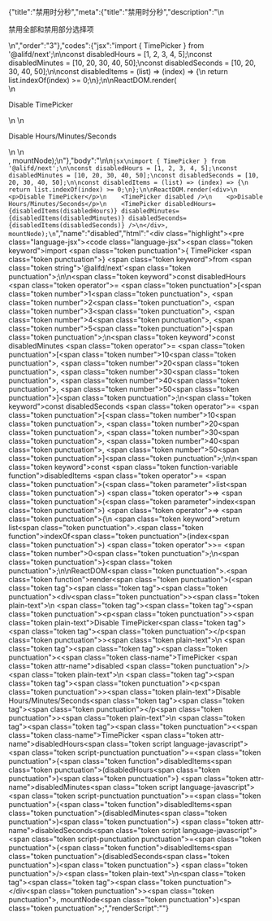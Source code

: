 {"title":"禁用时分秒","meta":{"title":"禁用时分秒","description":"\n<p>禁用全部和禁用部分选择项</p>\n","order":"3"},"codes":{"jsx":"import { TimePicker } from '@alifd/next';\n\nconst disabledHours = [1, 2, 3, 4, 5];\nconst disabledMinutes = [10, 20, 30, 40, 50];\nconst disabledSeconds = [10, 20, 30, 40, 50];\n\nconst disabledItems = (list) => (index) => {\n    return list.indexOf(index) >= 0;\n};\n\nReactDOM.render(<div>\n    <p>Disable TimePicker</p>\n    <TimePicker disabled />\n    <p>Disable Hours/Minutes/Seconds</p>\n    <TimePicker disabledHours={disabledItems(disabledHours)} disabledMinutes={disabledItems(disabledMinutes)} disabledSeconds={disabledItems(disabledSeconds)} />\n</div>, mountNode);\n"},"body":"\n\n````jsx\nimport { TimePicker } from '@alifd/next';\n\nconst disabledHours = [1, 2, 3, 4, 5];\nconst disabledMinutes = [10, 20, 30, 40, 50];\nconst disabledSeconds = [10, 20, 30, 40, 50];\n\nconst disabledItems = (list) => (index) => {\n    return list.indexOf(index) >= 0;\n};\n\nReactDOM.render(<div>\n    <p>Disable TimePicker</p>\n    <TimePicker disabled />\n    <p>Disable Hours/Minutes/Seconds</p>\n    <TimePicker disabledHours={disabledItems(disabledHours)} disabledMinutes={disabledItems(disabledMinutes)} disabledSeconds={disabledItems(disabledSeconds)} />\n</div>, mountNode);\n````","name":"disabled","html":"<script>(function(){'use strict';\n\nvar _next = require('@alifd/next');\n\nvar disabledHours = [1, 2, 3, 4, 5];\nvar disabledMinutes = [10, 20, 30, 40, 50];\nvar disabledSeconds = [10, 20, 30, 40, 50];\n\nvar disabledItems = function disabledItems(list) {\n    return function (index) {\n        return list.indexOf(index) >= 0;\n    };\n};\n\nReactDOM.render(React.createElement(\n    'div',\n    null,\n    React.createElement(\n        'p',\n        null,\n        'Disable TimePicker'\n    ),\n    React.createElement(_next.TimePicker, { disabled: true }),\n    React.createElement(\n        'p',\n        null,\n        'Disable Hours/Minutes/Seconds'\n    ),\n    React.createElement(_next.TimePicker, { disabledHours: disabledItems(disabledHours), disabledMinutes: disabledItems(disabledMinutes), disabledSeconds: disabledItems(disabledSeconds) })\n), mountNode);})()</script><div class=\"highlight\"><pre class=\"language-jsx\"><code class=\"language-jsx\"><span class=\"token keyword\">import</span> <span class=\"token punctuation\">{</span> TimePicker <span class=\"token punctuation\">}</span> <span class=\"token keyword\">from</span> <span class=\"token string\">'@alifd/next'</span><span class=\"token punctuation\">;</span>\n\n<span class=\"token keyword\">const</span> disabledHours <span class=\"token operator\">=</span> <span class=\"token punctuation\">[</span><span class=\"token number\">1</span><span class=\"token punctuation\">,</span> <span class=\"token number\">2</span><span class=\"token punctuation\">,</span> <span class=\"token number\">3</span><span class=\"token punctuation\">,</span> <span class=\"token number\">4</span><span class=\"token punctuation\">,</span> <span class=\"token number\">5</span><span class=\"token punctuation\">]</span><span class=\"token punctuation\">;</span>\n<span class=\"token keyword\">const</span> disabledMinutes <span class=\"token operator\">=</span> <span class=\"token punctuation\">[</span><span class=\"token number\">10</span><span class=\"token punctuation\">,</span> <span class=\"token number\">20</span><span class=\"token punctuation\">,</span> <span class=\"token number\">30</span><span class=\"token punctuation\">,</span> <span class=\"token number\">40</span><span class=\"token punctuation\">,</span> <span class=\"token number\">50</span><span class=\"token punctuation\">]</span><span class=\"token punctuation\">;</span>\n<span class=\"token keyword\">const</span> disabledSeconds <span class=\"token operator\">=</span> <span class=\"token punctuation\">[</span><span class=\"token number\">10</span><span class=\"token punctuation\">,</span> <span class=\"token number\">20</span><span class=\"token punctuation\">,</span> <span class=\"token number\">30</span><span class=\"token punctuation\">,</span> <span class=\"token number\">40</span><span class=\"token punctuation\">,</span> <span class=\"token number\">50</span><span class=\"token punctuation\">]</span><span class=\"token punctuation\">;</span>\n\n<span class=\"token keyword\">const</span> <span class=\"token function-variable function\">disabledItems</span> <span class=\"token operator\">=</span> <span class=\"token punctuation\">(</span><span class=\"token parameter\">list</span><span class=\"token punctuation\">)</span> <span class=\"token operator\">=></span> <span class=\"token punctuation\">(</span><span class=\"token parameter\">index</span><span class=\"token punctuation\">)</span> <span class=\"token operator\">=></span> <span class=\"token punctuation\">{</span>\n    <span class=\"token keyword\">return</span> list<span class=\"token punctuation\">.</span><span class=\"token function\">indexOf</span><span class=\"token punctuation\">(</span>index<span class=\"token punctuation\">)</span> <span class=\"token operator\">>=</span> <span class=\"token number\">0</span><span class=\"token punctuation\">;</span>\n<span class=\"token punctuation\">}</span><span class=\"token punctuation\">;</span>\n\nReactDOM<span class=\"token punctuation\">.</span><span class=\"token function\">render</span><span class=\"token punctuation\">(</span><span class=\"token tag\"><span class=\"token tag\"><span class=\"token punctuation\">&lt;</span>div</span><span class=\"token punctuation\">></span></span><span class=\"token plain-text\">\n    </span><span class=\"token tag\"><span class=\"token tag\"><span class=\"token punctuation\">&lt;</span>p</span><span class=\"token punctuation\">></span></span><span class=\"token plain-text\">Disable TimePicker</span><span class=\"token tag\"><span class=\"token tag\"><span class=\"token punctuation\">&lt;/</span>p</span><span class=\"token punctuation\">></span></span><span class=\"token plain-text\">\n    </span><span class=\"token tag\"><span class=\"token tag\"><span class=\"token punctuation\">&lt;</span><span class=\"token class-name\">TimePicker</span></span> <span class=\"token attr-name\">disabled</span> <span class=\"token punctuation\">/></span></span><span class=\"token plain-text\">\n    </span><span class=\"token tag\"><span class=\"token tag\"><span class=\"token punctuation\">&lt;</span>p</span><span class=\"token punctuation\">></span></span><span class=\"token plain-text\">Disable Hours/Minutes/Seconds</span><span class=\"token tag\"><span class=\"token tag\"><span class=\"token punctuation\">&lt;/</span>p</span><span class=\"token punctuation\">></span></span><span class=\"token plain-text\">\n    </span><span class=\"token tag\"><span class=\"token tag\"><span class=\"token punctuation\">&lt;</span><span class=\"token class-name\">TimePicker</span></span> <span class=\"token attr-name\">disabledHours</span><span class=\"token script language-javascript\"><span class=\"token script-punctuation punctuation\">=</span><span class=\"token punctuation\">{</span><span class=\"token function\">disabledItems</span><span class=\"token punctuation\">(</span>disabledHours<span class=\"token punctuation\">)</span><span class=\"token punctuation\">}</span></span> <span class=\"token attr-name\">disabledMinutes</span><span class=\"token script language-javascript\"><span class=\"token script-punctuation punctuation\">=</span><span class=\"token punctuation\">{</span><span class=\"token function\">disabledItems</span><span class=\"token punctuation\">(</span>disabledMinutes<span class=\"token punctuation\">)</span><span class=\"token punctuation\">}</span></span> <span class=\"token attr-name\">disabledSeconds</span><span class=\"token script language-javascript\"><span class=\"token script-punctuation punctuation\">=</span><span class=\"token punctuation\">{</span><span class=\"token function\">disabledItems</span><span class=\"token punctuation\">(</span>disabledSeconds<span class=\"token punctuation\">)</span><span class=\"token punctuation\">}</span></span> <span class=\"token punctuation\">/></span></span><span class=\"token plain-text\">\n</span><span class=\"token tag\"><span class=\"token tag\"><span class=\"token punctuation\">&lt;/</span>div</span><span class=\"token punctuation\">></span></span><span class=\"token punctuation\">,</span> mountNode<span class=\"token punctuation\">)</span><span class=\"token punctuation\">;</span></code></pre></div>","renderScript":"<script>(function(){'use strict';\n\nvar _createClass = function () { function defineProperties(target, props) { for (var i = 0; i < props.length; i++) { var descriptor = props[i]; descriptor.enumerable = descriptor.enumerable || false; descriptor.configurable = true; if (\"value\" in descriptor) descriptor.writable = true; Object.defineProperty(target, descriptor.key, descriptor); } } return function (Constructor, protoProps, staticProps) { if (protoProps) defineProperties(Constructor.prototype, protoProps); if (staticProps) defineProperties(Constructor, staticProps); return Constructor; }; }();\n\nvar _reactLive = require('react-live');\n\nvar _next = require('@alifd/next');\n\nfunction _classCallCheck(instance, Constructor) { if (!(instance instanceof Constructor)) { throw new TypeError(\"Cannot call a class as a function\"); } }\n\nfunction _possibleConstructorReturn(self, call) { if (!self) { throw new ReferenceError(\"this hasn't been initialised - super() hasn't been called\"); } return call && (typeof call === \"object\" || typeof call === \"function\") ? call : self; }\n\nfunction _inherits(subClass, superClass) { if (typeof superClass !== \"function\" && superClass !== null) { throw new TypeError(\"Super expression must either be null or a function, not \" + typeof superClass); } subClass.prototype = Object.create(superClass && superClass.prototype, { constructor: { value: subClass, enumerable: false, writable: true, configurable: true } }); if (superClass) Object.setPrototypeOf ? Object.setPrototypeOf(subClass, superClass) : subClass.__proto__ = superClass; }\n\nwindow.demoNames.push('disabled');\n\n\nwindow.disabledRenderScript = function disabledRenderScript(liveDemo) {\n    var mountNode = document.getElementById('disabled-mount');\n    if (liveDemo === \"false\") {\n        document.getElementById('disabled-body').innerHTML = '<pre class=\"language-jsx\"><code class=\"language-jsx\"><span class=\"token keyword\">import</span> <span class=\"token punctuation\">{</span> TimePicker <span class=\"token punctuation\">}</span> <span class=\"token keyword\">from</span> <span class=\"token string\">\\'@alifd/next\\'</span><span class=\"token punctuation\">;</span>\\n\\n<span class=\"token keyword\">const</span> disabledHours <span class=\"token operator\">=</span> <span class=\"token punctuation\">[</span><span class=\"token number\">1</span><span class=\"token punctuation\">,</span> <span class=\"token number\">2</span><span class=\"token punctuation\">,</span> <span class=\"token number\">3</span><span class=\"token punctuation\">,</span> <span class=\"token number\">4</span><span class=\"token punctuation\">,</span> <span class=\"token number\">5</span><span class=\"token punctuation\">]</span><span class=\"token punctuation\">;</span>\\n<span class=\"token keyword\">const</span> disabledMinutes <span class=\"token operator\">=</span> <span class=\"token punctuation\">[</span><span class=\"token number\">10</span><span class=\"token punctuation\">,</span> <span class=\"token number\">20</span><span class=\"token punctuation\">,</span> <span class=\"token number\">30</span><span class=\"token punctuation\">,</span> <span class=\"token number\">40</span><span class=\"token punctuation\">,</span> <span class=\"token number\">50</span><span class=\"token punctuation\">]</span><span class=\"token punctuation\">;</span>\\n<span class=\"token keyword\">const</span> disabledSeconds <span class=\"token operator\">=</span> <span class=\"token punctuation\">[</span><span class=\"token number\">10</span><span class=\"token punctuation\">,</span> <span class=\"token number\">20</span><span class=\"token punctuation\">,</span> <span class=\"token number\">30</span><span class=\"token punctuation\">,</span> <span class=\"token number\">40</span><span class=\"token punctuation\">,</span> <span class=\"token number\">50</span><span class=\"token punctuation\">]</span><span class=\"token punctuation\">;</span>\\n\\n<span class=\"token keyword\">const</span> <span class=\"token function-variable function\">disabledItems</span> <span class=\"token operator\">=</span> <span class=\"token punctuation\">(</span><span class=\"token parameter\">list</span><span class=\"token punctuation\">)</span> <span class=\"token operator\">=></span> <span class=\"token punctuation\">(</span><span class=\"token parameter\">index</span><span class=\"token punctuation\">)</span> <span class=\"token operator\">=></span> <span class=\"token punctuation\">{</span>\\n    <span class=\"token keyword\">return</span> list<span class=\"token punctuation\">.</span><span class=\"token function\">indexOf</span><span class=\"token punctuation\">(</span>index<span class=\"token punctuation\">)</span> <span class=\"token operator\">>=</span> <span class=\"token number\">0</span><span class=\"token punctuation\">;</span>\\n<span class=\"token punctuation\">}</span><span class=\"token punctuation\">;</span>\\n\\nReactDOM<span class=\"token punctuation\">.</span><span class=\"token function\">render</span><span class=\"token punctuation\">(</span><span class=\"token tag\"><span class=\"token tag\"><span class=\"token punctuation\">&lt;</span>div</span><span class=\"token punctuation\">></span></span><span class=\"token plain-text\">\\n    </span><span class=\"token tag\"><span class=\"token tag\"><span class=\"token punctuation\">&lt;</span>p</span><span class=\"token punctuation\">></span></span><span class=\"token plain-text\">Disable TimePicker</span><span class=\"token tag\"><span class=\"token tag\"><span class=\"token punctuation\">&lt;/</span>p</span><span class=\"token punctuation\">></span></span><span class=\"token plain-text\">\\n    </span><span class=\"token tag\"><span class=\"token tag\"><span class=\"token punctuation\">&lt;</span><span class=\"token class-name\">TimePicker</span></span> <span class=\"token attr-name\">disabled</span> <span class=\"token punctuation\">/></span></span><span class=\"token plain-text\">\\n    </span><span class=\"token tag\"><span class=\"token tag\"><span class=\"token punctuation\">&lt;</span>p</span><span class=\"token punctuation\">></span></span><span class=\"token plain-text\">Disable Hours/Minutes/Seconds</span><span class=\"token tag\"><span class=\"token tag\"><span class=\"token punctuation\">&lt;/</span>p</span><span class=\"token punctuation\">></span></span><span class=\"token plain-text\">\\n    </span><span class=\"token tag\"><span class=\"token tag\"><span class=\"token punctuation\">&lt;</span><span class=\"token class-name\">TimePicker</span></span> <span class=\"token attr-name\">disabledHours</span><span class=\"token script language-javascript\"><span class=\"token script-punctuation punctuation\">=</span><span class=\"token punctuation\">{</span><span class=\"token function\">disabledItems</span><span class=\"token punctuation\">(</span>disabledHours<span class=\"token punctuation\">)</span><span class=\"token punctuation\">}</span></span> <span class=\"token attr-name\">disabledMinutes</span><span class=\"token script language-javascript\"><span class=\"token script-punctuation punctuation\">=</span><span class=\"token punctuation\">{</span><span class=\"token function\">disabledItems</span><span class=\"token punctuation\">(</span>disabledMinutes<span class=\"token punctuation\">)</span><span class=\"token punctuation\">}</span></span> <span class=\"token attr-name\">disabledSeconds</span><span class=\"token script language-javascript\"><span class=\"token script-punctuation punctuation\">=</span><span class=\"token punctuation\">{</span><span class=\"token function\">disabledItems</span><span class=\"token punctuation\">(</span>disabledSeconds<span class=\"token punctuation\">)</span><span class=\"token punctuation\">}</span></span> <span class=\"token punctuation\">/></span></span><span class=\"token plain-text\">\\n</span><span class=\"token tag\"><span class=\"token tag\"><span class=\"token punctuation\">&lt;/</span>div</span><span class=\"token punctuation\">></span></span><span class=\"token punctuation\">,</span> mountNode<span class=\"token punctuation\">)</span><span class=\"token punctuation\">;</span>\\n</code></pre>\\n'.replace(/{backquote}/g, '`').replace(/{dollar}/g, '$');\n\n        var disabledHours = [1, 2, 3, 4, 5];\n        var disabledMinutes = [10, 20, 30, 40, 50];\n        var disabledSeconds = [10, 20, 30, 40, 50];\n\n        var disabledItems = function disabledItems(list) {\n            return function (index) {\n                return list.indexOf(index) >= 0;\n            };\n        };\n\n        ReactDOM.render(React.createElement(\n            'div',\n            null,\n            React.createElement(\n                'p',\n                null,\n                'Disable TimePicker'\n            ),\n            React.createElement(_next.TimePicker, { disabled: true }),\n            React.createElement(\n                'p',\n                null,\n                'Disable Hours/Minutes/Seconds'\n            ),\n            React.createElement(_next.TimePicker, { disabledHours: disabledItems(disabledHours), disabledMinutes: disabledItems(disabledMinutes), disabledSeconds: disabledItems(disabledSeconds) })\n        ), mountNode);\n\n        return;\n    }\n\n    var disabledLiveScript = 'const disabledHours = [1, 2, 3, 4, 5];\\nconst disabledMinutes = [10, 20, 30, 40, 50];\\nconst disabledSeconds = [10, 20, 30, 40, 50];\\n\\nconst disabledItems = list => index => {\\n  return list.indexOf(index) >= 0;\\n};\\n\\nReactDOM.render(\\n  <div>\\n    <p>Disable TimePicker</p>\\n    <TimePicker disabled />\\n    <p>Disable Hours/Minutes/Seconds</p>\\n    <TimePicker\\n      disabledHours={disabledItems(disabledHours)}\\n      disabledMinutes={disabledItems(disabledMinutes)}\\n      disabledSeconds={disabledItems(disabledSeconds)}\\n    />\\n  </div>,\\n  mountNode\\n);';\n    var emptyTheme = {\n        plain: {},\n        styles: [{\n            types: [],\n            styles: {}\n        }]\n    };\n\n    function renderAfter() {\n        ReactDOM.render(React.createElement(\n            _next.Balloon.Tooltip,\n            {\n                align: 't',\n                style: { maxWidth: 320 },\n                trigger: React.createElement('div', {\n                    dangerouslySetInnerHTML: {\n                        __html: '<pre class=\"language-jsx\"><code class=\"language-jsx\"><span class=\"token keyword\">import</span> <span class=\"token punctuation\">{</span> TimePicker <span class=\"token punctuation\">}</span> <span class=\"token keyword\">from</span> <span class=\"token string\">\\'@alifd/next\\'</span><span class=\"token punctuation\">;</span>\\n</code></pre>\\n'\n                    }\n                })\n            },\n            '\\u7F16\\u8F91\\u6A21\\u5F0F\\u6682\\u4E0D\\u652F\\u6301\\u4FEE\\u6539\\u4F9D\\u8D56\\u5F15\\u5165'\n        ), document.getElementById('disabled-live-import'));\n    }\n\n    var LiveRenderer = function (_React$Component) {\n        _inherits(LiveRenderer, _React$Component);\n\n        function LiveRenderer(props) {\n            _classCallCheck(this, LiveRenderer);\n\n            var _this = _possibleConstructorReturn(this, (LiveRenderer.__proto__ || Object.getPrototypeOf(LiveRenderer)).call(this, props));\n\n            _this.onBlur = function () {\n                var time = new Date().getTime();\n                window.top.postMessage({\n                    type: 'ReactLiveEdit',\n                    from: 'demo',\n                    body: { name: 'disabled', component: 'TimePicker', time: time }\n                }, '*');\n            };\n\n            return _this;\n        }\n\n        _createClass(LiveRenderer, [{\n            key: 'componentDidMount',\n            value: function componentDidMount() {\n                renderAfter();\n            }\n        }, {\n            key: 'render',\n            value: function render() {\n                return React.createElement(\n                    _reactLive.LiveProvider,\n                    {\n                        code: disabledLiveScript,\n                        scope: { TimePicker: _next.TimePicker, mountNode: mountNode },\n                        noInline: true },\n                    React.createElement(\n                        'div',\n                        { id: 'disabled-live-editor' },\n                        React.createElement(_reactLive.LiveError, { id: 'disabled-live-error', className: 'react-live-error' }),\n                        React.createElement('div', { id: 'disabled-live-import' }),\n                        React.createElement(\n                            'div',\n                            { id: 'disabled-live-body', className: 'react-live-body' },\n                            React.createElement(_reactLive.LiveEditor, { theme: emptyTheme, onBlur: this.onBlur })\n                        ),\n                        React.createElement('div', { id: 'disabled-live-css' })\n                    ),\n                    React.createElement(_reactLive.LivePreview, null)\n                );\n            }\n        }]);\n\n        return LiveRenderer;\n    }(React.Component);\n\n    ReactDOM.render(React.createElement(LiveRenderer, null), document.getElementById('disabled-body'));\n    return;\n};\n\nwindow.renderFuncs.push(disabledRenderScript);\n\nfunction onRiddleOrCodePenClick(type) {\n    var time = new Date().getTime();\n    window.top.postMessage({\n        type: 'RiddleOrCodePenClick',\n        from: 'demo',\n        body: { name: 'disabled', component: 'TimePicker', type: type, time: time }\n    }, '*');\n}\nReactDOM.render(React.createElement(\n    _next.Balloon.Tooltip,\n    {\n        align: 'b',\n        style: { maxWidth: 400 },\n        trigger: React.createElement(\n            'span',\n            { role: 'img', className: 'op-icon', onClick: function onClick() {\n                    return onRiddleOrCodePenClick('CodePen');\n                } },\n            React.createElement(\n                'svg',\n                { viewBox: '0 0 20 20', fill: 'currentColor' },\n                React.createElement('path', {\n                    d: 'M17.7207447,7.0537234 L10.2739362,2.0893617 C10.0952128,1.97021277 9.86223404,1.97021277 9.68404255,2.0893617 L2.23723404,7.0537234 C2.0893617,7.15212766 2.00053191,7.31861702 2.00053191,7.4962766 L2.00053191,12.4606383 C2.00053191,12.6382979 2.0893617,12.8047872 2.23723404,12.9031915 L9.68404255,17.8675532 C9.77340426,17.9271277 9.87606383,17.9569149 9.97925532,17.9569149 C10.0824468,17.9569149 10.1851064,17.9271277 10.2744681,17.8675532 L17.7212766,12.9031915 C17.8691489,12.8047872 17.9579787,12.6382979 17.9579787,12.4606383 L17.9579787,7.4962766 C17.9579787,7.31861702 17.8691489,7.15212766 17.7212766,7.0537234 L17.7207447,7.0537234 Z M9.9787234,11.8218085 L7.2143617,9.9787234 L9.9787234,8.1356383 L12.7430851,9.9787234 L9.9787234,11.8218085 Z M10.5106383,7.21170213 L10.5106383,3.52553191 L16.4664894,7.4962766 L13.7021277,9.3393617 L10.5106383,7.21170213 Z M9.44680851,7.21170213 L6.25531915,9.3393617 L3.49095745,7.4962766 L9.44680851,3.52553191 L9.44680851,7.21170213 Z M5.2962766,9.9787234 L3.06382979,11.4670213 L3.06382979,8.49042553 L5.2962766,9.9787234 Z M6.25531915,10.6180851 L9.44680851,12.7457447 L9.44680851,16.4319149 L3.49095745,12.4611702 L6.25531915,10.6180851 Z M10.5106383,12.7457447 L13.7021277,10.6180851 L16.4664894,12.4611702 L10.5106383,16.4319149 L10.5106383,12.7457447 Z M14.6611702,9.9787234 L16.893617,8.49042553 L16.893617,11.4670213 L14.6611702,9.9787234 Z' })\n            )\n        ) },\n    React.createElement(\n        'span',\n        null,\n        '\\u5728CodePen\\u4E2D\\u6253\\u5F00'\n    )\n), document.getElementById('disabled-CodePen'));\nReactDOM.render(React.createElement(\n    _next.Balloon.Tooltip,\n    {\n        align: 'b',\n        style: { maxWidth: 400 },\n        trigger: React.createElement(\n            'span',\n            { role: 'img', className: 'op-icon', onClick: function onClick() {\n                    return onRiddleOrCodePenClick('Riddle');\n                } },\n            React.createElement(\n                'svg',\n                { viewBox: '0 0 20 20', fill: 'currentColor' },\n                React.createElement('path', {\n                    d: 'M12.0135981,2 C14.9585189,2 17.345849,4.38716704 17.345849,7.33333333 C17.345849,9.38478693 16.1882418,11.1657179 14.4903288,12.0578577 L17.2084049,16.7658872 C17.2378708,16.8169235 17.2591949,16.8704263 17.2727803,16.9248914 C17.3474476,17.0262914 17.3916465,17.1520943 17.3916465,17.2882205 C17.3916465,17.628088 17.1161295,17.9036051 16.7762619,17.9036051 L2.81174505,17.9048498 C2.75007855,17.9255976 2.68404472,17.9368421 2.61538462,17.9368421 C2.27551708,17.9368421 2,17.661325 2,17.3214575 L2,4.90050552 C2,4.44767651 2.36696407,4.08058607 2.8201909,4.08058607 L2.8201909,4.08058607 L4.598,4.08 L4.59829061,3.64037695 C4.59829061,2.78210363 5.25867561,2.07778272 6.09736436,2.00602116 L6.23871411,2 Z M11.9839597,3.23076923 L6.23745245,3.23076923 C6.01143198,3.23076923 5.82905984,3.41419855 5.82905984,3.64047008 L5.82905984,3.64047008 L5.829,4.08 L11.5615101,4.08058607 C13.3089935,4.08058607 14.7370181,5.4476011 14.8334247,7.17082808 L14.8386124,7.35677655 C14.8386124,9.16616658 13.3721154,10.632967 11.5615101,10.632967 L11.5615101,10.632967 L10.299,10.632 L12.6155561,14.6429723 C12.7020335,14.7927556 12.7183875,14.9637818 12.6748043,15.1180362 C12.6779184,15.1342067 12.6786336,15.1513556 12.6786336,15.1686715 C12.6786336,15.508539 12.4031165,15.7840561 12.063249,15.7840561 L5.39477011,15.7840561 C5.33908357,15.7840561 5.28512459,15.7766596 5.23382202,15.7627953 L5.21367522,15.7639098 L5.21367522,15.7639098 C4.87380768,15.7639098 4.59829061,15.4883927 4.59829061,15.1485252 L4.598,5.323 L3.23076923,5.32307709 L3.23,16.672 L15.733,16.672 L13.0769083,12.0713449 C12.9069827,11.7770252 13.0078241,11.40068 13.3021438,11.2307544 C13.3538063,11.200927 13.4079962,11.1794424 13.4631533,11.1658825 C14.9972153,10.5673738 16.0854701,9.07745387 16.0854701,7.33333333 C16.0854701,5.06705157 14.2491614,3.23076923 11.9839597,3.23076923 L11.9839597,3.23076923 Z M11.7212434,5.32867389 L11.5688942,5.32307709 L5.829,5.323 L5.82905984,11.0261966 C5.82905984,11.0464748 5.83052125,11.0664018 5.83334393,11.0858783 L5.84579569,11.1428571 L5.829,11.142 L5.829,14.553 L11.142,14.553 L8.71393544,10.3467056 C8.54400168,10.0523717 8.64484792,9.67600839 8.93918185,9.50607462 C9.01663814,9.46135521 9.09977514,9.43538787 9.18333591,9.42676402 L9.18350929,9.40512829 L11.5688942,9.40512829 C12.6982428,9.40512829 13.6102561,8.49132999 13.6102561,7.36410269 C13.6102561,6.23662753 12.6963072,5.32307709 11.5688942,5.32307709 Z' })\n            )\n        ) },\n    React.createElement(\n        'span',\n        null,\n        '\\u5728Riddle\\u4E2D\\u6253\\u5F00'\n    )\n), document.getElementById('disabled-Riddle'));\nReactDOM.render(React.createElement(\n    _next.Balloon.Tooltip,\n    {\n        align: 'b',\n        style: { maxWidth: 320 },\n        trigger: React.createElement(\n            'span',\n            { className: 'code-box-code-action', onClick: function onClick() {\n                    _next.Message.success('复制成功');\n                } },\n            React.createElement(\n                'svg',\n                { viewBox: '0 0 20 20', focusable: 'false', 'data-icon': 'snippets', width: '20px', height: '20px', fill: 'currentColor', 'aria-hidden': 'true' },\n                React.createElement('path', { d: 'M15,5 L15,18 L2,18 L2,5 L15,5 Z M14,6 L3,6 L3,17 L14,17 L14,6 Z M18,2 L18,15 L16,15 L16,13.999 L17,14 L17,3 L6,3 L6,4 L5,4 L5,2 L18,2 Z M9,8 L9,11 L12,11 L12,12 L9,12 L9,15 L8,15 L8,12 L5,12 L5,11 L8,11 L8,8 L9,8 Z' })\n            )\n        )\n    },\n    React.createElement(\n        'span',\n        null,\n        '\\u590D\\u5236\\u4EE3\\u7801'\n    )\n), document.getElementById('disabled-copy-btn'));\nReactDOM.render(React.createElement(\n    React.Fragment,\n    null,\n    React.createElement(\n        _next.Balloon.Tooltip,\n        {\n            align: 'b',\n            style: { maxWidth: 400 },\n            trigger: React.createElement(\n                'span',\n                { id: 'disabled-icon-show', className: 'code-box-code-action code-expand-icon-show' },\n                React.createElement(\n                    'svg',\n                    { alt: 'expand code', width: '20px', height: '20px', viewBox: '0 0 20 20', fill: 'currentColor' },\n                    React.createElement('path', {\n                        d: 'M14.4307124,13.5667899 L15.1349452,14.276759 L10.7473676,18.6288871 L6.42783259,14.2738791 L7.13782502,13.5696698 L10.7530744,17.2147744 L14.4307124,13.5667899 Z M4.79130753,8.067524 L16.3824174,11.1733525 L16.1235984,12.1392784 L4.53248848,9.03344983 L4.79130753,8.067524 Z M10.8154102,1.57503552 L15.1349452,5.93004351 L14.4249528,6.63425282 L10.809949,2.98914817 L7.13206544,6.6371327 L6.42783259,5.92716363 L10.8154102,1.57503552 Z',\n                        transform: 'translate(10.457453, 10.101961) rotate(90.000000) translate(-10.457453, -10.101961) ' })\n                )\n            ) },\n        React.createElement(\n            'span',\n            null,\n            '\\u5C55\\u5F00\\u4EE3\\u7801',\n            React.createElement('br', null),\n            React.createElement('br', null),\n            '\\u5C0F\\u63D0\\u793A: ',\n            React.createElement('br', null),\n            React.createElement('br', null),\n            ' 1. \\u70B9\\u51FB\\u4E00\\u4E0B\\u4EE3\\u7801\\uFF0C\\u8BD5\\u4E00\\u8BD5\\u5728\\u7EBF\\u7F16\\u8F91\\u9884\\u89C8\\u5427\\uFF01 ',\n            React.createElement('br', null),\n            React.createElement('br', null),\n            '2. \\u9875\\u9762\\u53F3\\u4E0A\\u65B9 \\u6709 ',\n            React.createElement(\n                'strong',\n                null,\n                '\\u5168\\u5C40\\u4EE3\\u7801\\u5C55\\u5F00'\n            ),\n            ' \\u53CA ',\n            React.createElement(\n                'strong',\n                null,\n                '\\u5F00\\u542F\\u5728\\u7EBF\\u7F16\\u8F91'\n            ),\n            ' \\u6A21\\u5F0F\\u54DF\\uFF5E'\n        )\n    ),\n    React.createElement(\n        _next.Balloon.Tooltip,\n        {\n            align: 'b',\n            style: { maxWidth: 400 },\n            trigger: React.createElement(\n                'span',\n                { id: 'disabled-icon-hide', className: 'code-box-code-action code-expand-icon-hide', style: { display: 'none' } },\n                React.createElement(\n                    'svg',\n                    { alt: 'expand code', width: '20px', height: '20px', viewBox: '0 0 20 20', style: { fill: '#3B9AFF' } },\n                    React.createElement('path', {\n                        d: 'M14.4307124,13.5667899 L15.1349452,14.276759 L10.7473676,18.6288871 L6.42783259,14.2738791 L7.13782502,13.5696698 L10.7530744,17.2147744 L14.4307124,13.5667899 Z M4.79130753,8.067524 L16.3824174,11.1733525 L16.1235984,12.1392784 L4.53248848,9.03344983 L4.79130753,8.067524 Z M10.8154102,1.57503552 L15.1349452,5.93004351 L14.4249528,6.63425282 L10.809949,2.98914817 L7.13206544,6.6371327 L6.42783259,5.92716363 L10.8154102,1.57503552 Z',\n                        transform: 'translate(10.457453, 10.101961) rotate(90.000000) translate(-10.457453, -10.101961) ' })\n                )\n            ) },\n        React.createElement(\n            'span',\n            null,\n            '\\u6536\\u8D77\\u4EE3\\u7801',\n            React.createElement('br', null),\n            React.createElement('br', null),\n            '\\u5C0F\\u63D0\\u793A: ',\n            React.createElement('br', null),\n            React.createElement('br', null),\n            ' 1. \\u70B9\\u51FB\\u4E00\\u4E0B\\u4EE3\\u7801\\uFF0C\\u8BD5\\u4E00\\u8BD5\\u5728\\u7EBF\\u7F16\\u8F91\\u9884\\u89C8\\u5427\\uFF01 ',\n            React.createElement('br', null),\n            React.createElement('br', null),\n            '2. \\u9875\\u9762\\u53F3\\u4E0A\\u65B9 \\u6709 ',\n            React.createElement(\n                'strong',\n                null,\n                '\\u5168\\u5C40\\u4EE3\\u7801\\u5C55\\u5F00'\n            ),\n            ' \\u53CA ',\n            React.createElement(\n                'strong',\n                null,\n                '\\u5F00\\u542F\\u5728\\u7EBF\\u7F16\\u8F91'\n            ),\n            ' \\u6A21\\u5F0F\\u54DF\\uFF5E'\n        )\n    )\n), document.getElementById('disabled-fold-code'));})()</script>"}